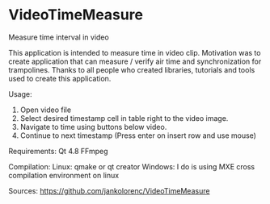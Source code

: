 VideoTimeMeasure
================

Measure time interval in video

This application is intended to measure time in video clip. Motivation was to create application that can measure / verify air time and synchronization for trampolines.
Thanks to all people who created libraries, tutorials and tools used to create this application.

Usage:
1. Open video file
2. Select desired timestamp cell in table right to the video image.
3. Navigate to time using buttons below video.
4. Continue to next timestamp (Press enter on insert row and use mouse)

Requirements:
Qt 4.8
FFmpeg

Compilation:
Linux: qmake or qt creator
Windows: I do is using MXE cross compilation environment on linux

Sources:
https://github.com/jankolorenc/VideoTimeMeasure
